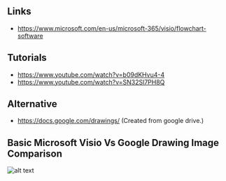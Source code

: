 ## Links
- https://www.microsoft.com/en-us/microsoft-365/visio/flowchart-software

## Tutorials
- https://www.youtube.com/watch?v=b09dKHvu4-4
- https://www.youtube.com/watch?v=SN32Sl7PH8Q

## Alternative
- https://docs.google.com/drawings/ (Created from google drive.)

## Basic Microsoft Visio Vs Google Drawing Image Comparison
![alt text]([(https://github.com/JordiIctech/Guidelines-and-Tutorials/blob/main/Images/microsoft%20visio.png?raw=true)])
